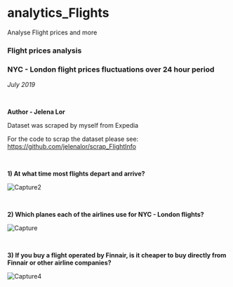 # analytics_Flights
Analyse Flight prices and more


### Flight prices analysis
### NYC - London flight prices fluctuations over 24 hour period
*July 2019*

<br>

**Author - Jelena Lor**

Dataset was scraped by myself from Expedia <br>

For the code to scrap the dataset please see: <br>
https://github.com/jelenalor/scrap_FlightInfo

<br>

**1) At what time most flights depart and arrive?**

![Capture2](https://user-images.githubusercontent.com/31029142/61585110-4bc5c200-ab22-11e9-95ae-dfdcdd6f42b0.PNG)


<br>

**2) Which planes each of the airlines use for NYC - London flights?**

![Capture](https://user-images.githubusercontent.com/31029142/66694017-38d41100-ec7d-11e9-9322-ca4c414c1b31.PNG)

<br>

**3) If you buy a flight operated by Finnair, is it cheaper to buy directly from Finnair or other airline companies?**

![Capture4](https://user-images.githubusercontent.com/31029142/61585113-4ff1df80-ab22-11e9-97bd-78d1bc8d371b.PNG)
